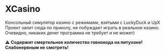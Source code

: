# XCasino
Консольный симулятор казино с режимами, взятыми с LuckyDuck и UpX
Проект залит сюда по приколу, не побуждает играть в реальное казино.
Очевидно, никаких денег программа не требует и не может)

⚠️ **Содержит смертельное количество говнокода на питухоне! Слабонервным не смотреть!**
